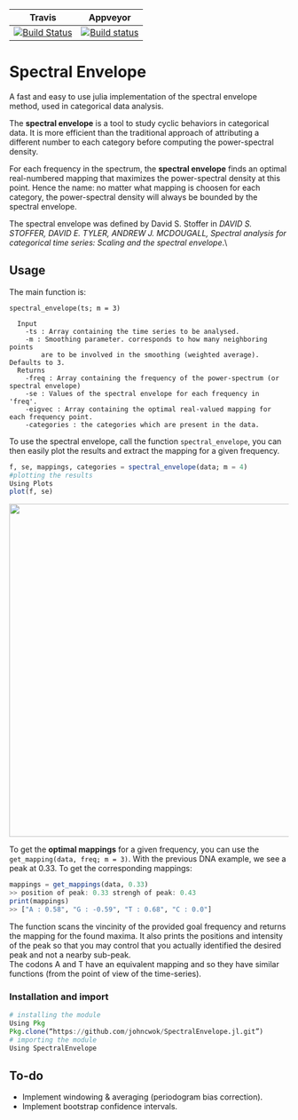 | **Travis**     | **Appveyor** |
|:---------------:|:-----:|
|[![Build Status](https://travis-ci.com/johncwok/SpectralEnvelope.jl.svg?branch=master)](https://travis-ci.com/johncwok/SpectralEnvelope.jl)| [![Build status](https://ci.appveyor.com/api/projects/status/q9ets366or6204u6?svg=true)](https://ci.appveyor.com/project/johncwok/spectralenvelope-jl)|




# Spectral Envelope
A fast and easy to use julia implementation of the spectral envelope method, used in categorical data analysis.

The **spectral envelope** is a tool to study cyclic behaviors in categorical data. It is more efficient than the traditional approach of attributing a different number to each category before computing the power-spectral density.<br/>

For each frequency in the spectrum, the **spectral envelope** finds an optimal real-numbered mapping that maximizes the power-spectral density at this point. Hence the name: no matter what mapping is choosen for each category, the power-spectral density will always be bounded by the spectral envelope.

The spectral envelope was defined by David S. Stoffer in *DAVID S. STOFFER, DAVID E. TYLER, ANDREW J. MCDOUGALL, Spectral analysis for categorical time series: Scaling and the spectral envelope*.\

## Usage 
The main function is:
```spectral_envelope 
spectral_envelope(ts; m = 3)

  Input
    -ts : Array containing the time series to be analysed.
    -m : Smoothing parameter. corresponds to how many neighboring points 
        are to be involved in the smoothing (weighted average). Defaults to 3.
  Returns 
    -freq : Array containing the frequency of the power-spectrum (or spectral envelope)
    -se : Values of the spectral envelope for each frequency in 'freq'.
    -eigvec : Array containing the optimal real-valued mapping for each frequency point.
    -categories : the categories which are present in the data.
```
To use the spectral envelope, call the function ```spectral_envelope```, you can then easily plot the results and extract the mapping for a given frequency.
```Julia
f, se, mappings, categories = spectral_envelope(data; m = 4)
#plotting the results
Using Plots
plot(f, se)
```
<img src=https://user-images.githubusercontent.com/34754896/91550431-d2092600-e928-11ea-8547-7fc086d41d7d.PNG width = "600">

To get the **optimal mappings** for a given frequency, you can use the ```get_mapping(data, freq; m = 3)```. With the previous DNA example, we see a peak at 0.33. To get the corresponding mappings:
```Julia
mappings = get_mappings(data, 0.33)
>> position of peak: 0.33 strengh of peak: 0.43
print(mappings)
>> ["A : 0.58", "G : -0.59", "T : 0.68", "C : 0.0"]
```
The function scans the vincinity of the provided goal frequency and returns the mapping for the found maxima. It also prints the positions and intensity of the peak so that you may control that you actually identified the desired peak and not a nearby sub-peak.<br/>
The codons A and T have an equivalent mapping and so they have similar functions (from the point of view of the time-series).

### Installation and import 
```Julia
# installing the module
Using Pkg
Pkg.clone(“https://github.com/johncwok/SpectralEnvelope.jl.git”)
# importing the module
Using SpectralEnvelope
```

## To-do
* Implement windowing & averaging (periodogram bias correction).
* Implement bootstrap confidence intervals.

